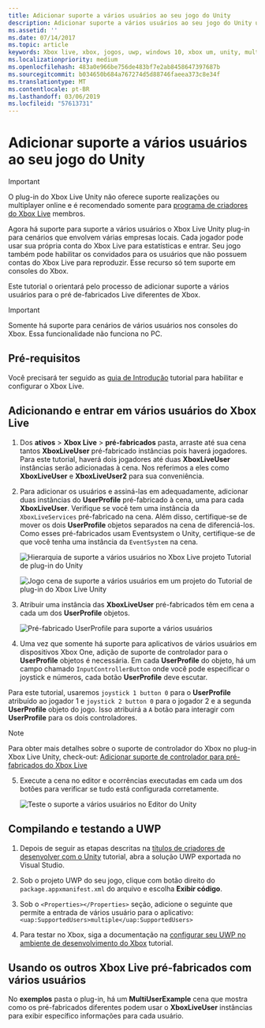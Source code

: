 ```yaml
---
title: Adicionar suporte a vários usuários ao seu jogo do Unity
description: Adicionar suporte a vários usuários ao seu jogo do Unity usando o plug-in Xbox Live Unity
ms.assetid: ''
ms.date: 07/14/2017
ms.topic: article
keywords: Xbox live, xbox, jogos, uwp, windows 10, xbox um, unity, multiusuário
ms.localizationpriority: medium
ms.openlocfilehash: 483a0e966be756de483bf7e2ab8458647397687b
ms.sourcegitcommit: b034650b684a767274d5d88746faeea373c8e34f
ms.translationtype: MT
ms.contentlocale: pt-BR
ms.lasthandoff: 03/06/2019
ms.locfileid: "57613731"
---
```

# <a name="add-multi-user-support-to-your-unity-game"></a>Adicionar suporte a vários usuários ao seu jogo do Unity
> [!IMPORTANT]
> O plug-in do Xbox Live Unity não oferece suporte realizações ou multiplayer online e é recomendado somente para [programa de criadores do Xbox Live](../developer-program-overview.md) membros.

Agora há suporte para suporte a vários usuários o Xbox Live Unity plug-in para cenários que envolvem várias empresas locais. Cada jogador pode usar sua própria conta do Xbox Live para estatísticas e entrar. Seu jogo também pode habilitar os convidados para os usuários que não possuem contas do Xbox Live para reproduzir. Esse recurso só tem suporte em consoles do Xbox.

Este tutorial o orientará pelo processo de adicionar suporte a vários usuários para o pré de-fabricados Live diferentes de Xbox.

> [!IMPORTANT]
> Somente há suporte para cenários de vários usuários nos consoles do Xbox. Essa funcionalidade não funciona no PC.

## <a name="prerequisites"></a>Pré-requisitos
Você precisará ter seguido as [guia de Introdução](configure-xbox-live-in-unity.md) tutorial para habilitar e configurar o Xbox Live.

## <a name="adding-and-signing-in-multiple-xbox-live-users"></a>Adicionando e entrar em vários usuários do Xbox Live

1. Dos **ativos** > **Xbox Live** > **pré-fabricados** pasta, arraste até sua cena tantos **XboxLiveUser** pré-fabricado instâncias pois haverá jogadores. Para este tutorial, haverá dois jogadores até duas **XboxLiveUser** instâncias serão adicionadas à cena. Nos referimos a eles como **XboxLiveUser** e **XboxLiveUser2** para sua conveniência.

2. Para adicionar os usuários e assiná-las em adequadamente, adicionar duas instâncias do **UserProfile** pré-fabricado à cena, uma para cada **XboxLiveUser**. Verifique se você tem uma instância da `XboxLiveServices` pré-fabricado na cena. Além disso, certifique-se de mover os dois **UserProfile** objetos separados na cena de diferenciá-los. Como esses pré-fabricados usam Eventsystem o Unity, certifique-se de que você tenha uma instância da `EventSystem` na cena.

    ![Hierarquia de suporte a vários usuários no Xbox Live projeto Tutorial de plug-in do Unity](../images/unity/MUA-Tutorial-Hierarchy.png)

    ![Jogo cena de suporte a vários usuários em um projeto do Tutorial de plug-in do Xbox Live Unity](../images/unity/MUA-Tutorial-GameScene.png)

3. Atribuir uma instância das **XboxLiveUser** pré-fabricados têm em cena a cada um dos **UserProfile** objetos.

    ![Pré-fabricado UserProfile para suporte a vários usuários](../images/unity/user-profile-for-mua.png)

4. Uma vez que somente há suporte para aplicativos de vários usuários em dispositivos Xbox One, adição de suporte de controlador para o **UserProfile** objetos é necessária. Em cada **UserProfile** do objeto, há um campo chamado `InputControllerButton` onde você pode especificar o joystick e números, cada botão **UserProfile** deve escutar.

Para este tutorial, usaremos `joystick 1 button 0` para o **UserProfile** atribuído ao jogador 1 e `joystick 2 button 0` para o jogador 2 e a segunda **UserProfile** objeto do jogo. Isso atribuirá a `A` botão para interagir com **UserProfile** para os dois controladores.

> [!Note]
> Para obter mais detalhes sobre o suporte de controlador do Xbox no plug-in Xbox Live Unity, check-out: [Adicionar suporte de controlador para pré-fabricados do Xbox Live](add-controller-support-to-xbox-live-prefabs.md)

5. Execute a cena no editor e ocorrências executadas em cada um dos botões para verificar se tudo está configurada corretamente.

    ![Teste o suporte a vários usuários no Editor do Unity](../images/unity/run-example-mua.png)

## <a name="building-and-testing-the-uwp"></a>Compilando e testando a UWP

1. Depois de seguir as etapas descritas na [títulos de criadores de desenvolver com o Unity](configure-xbox-live-in-unity.md) tutorial, abra a solução UWP exportada no Visual Studio.

2. Sob o projeto UWP do seu jogo, clique com botão direito do `package.appxmanifest.xml` do arquivo e escolha **Exibir código**.

3. Sob o `<Properties></Properties>` seção, adicione o seguinte que permite a entrada de vários usuário para o aplicativo: `<uap:SupportedUsers>multiple</uap:SupportedUsers>`

4. Para testar no Xbox, siga a documentação na [configurar seu UWP no ambiente de desenvolvimento do Xbox](https://docs.microsoft.com/en-us/windows/uwp/xbox-apps/development-environment-setup) tutorial.

## <a name="using-the-other-xbox-live-prefabs-with-multiple-users"></a>Usando os outros Xbox Live pré-fabricados com vários usuários

No **exemplos** pasta o plug-in, há um **MultiUserExample** cena que mostra como os pré-fabricados diferentes podem usar o **XboxLiveUser** instâncias para exibir específico informações para cada usuário.
